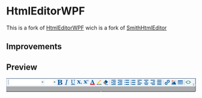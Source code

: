 # HtmlEditorWPF
This is a fork of [HtmlEditorWPF](https://github.com/LBRNZ/HtmlEditorWPF) wich is a fork of [SmithHtmlEditor](https://github.com/adambarath/SmithHtmlEditor)
## Improvements


## Preview
![](Readme/preview.PNG?raw=true)
